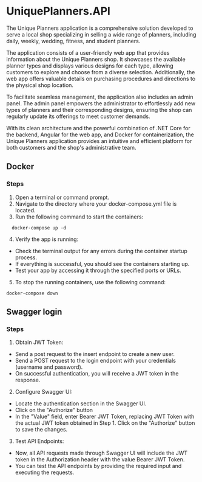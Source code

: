 # UniquePlanners.API

The Unique Planners application is a comprehensive solution developed to serve a local shop specializing in selling a wide range of planners, including daily, weekly, wedding, fitness, and student planners.

The application consists of a user-friendly web app that provides information about the Unique Planners shop. It showcases the available planner types and displays various designs for each type, allowing customers to explore and choose from a diverse selection. Additionally, the web app offers valuable details on purchasing procedures and directions to the physical shop location.

To facilitate seamless management, the application also includes an admin panel. The admin panel empowers the administrator to effortlessly add new types of planners and their corresponding designs, ensuring the shop can regularly update its offerings to meet customer demands.

With its clean architecture and the powerful combination of .NET Core for the backend, Angular for the web app, and Docker for containerization, the Unique Planners application provides an intuitive and efficient platform for both customers and the shop's administrative team.

## Docker
### Steps
1. Open a terminal or command prompt.
2. Navigate to the directory where your docker-compose.yml file is located.
3. Run the following command to start the containers:
```
  docker-compose up -d
```
4. Verify the app is running:
- Check the terminal output for any errors during the container startup process.
- If everything is successful, you should see the containers starting up.
- Test your app by accessing it through the specified ports or URLs.
5. To stop the running containers, use the following command:
```
docker-compose down
```

## Swagger login
### Steps
1. Obtain JWT Token:
- Send a post request to the insert endpoint to create a new user.
- Send a POST request to the login endpoint with your credentials (username and password). 
- On successful authentication, you will receive a JWT token in the response.
2. Configure Swagger UI:
- Locate the authentication section in the Swagger UI.
- Click on the "Authorize" button
- In the "Value" field, enter Bearer JWT Token, replacing JWT Token with the actual JWT token obtained in Step 1.
  Click on the "Authorize" button to save the changes.
3. Test API Endpoints:
- Now, all API requests made through Swagger UI will include the JWT token in the Authorization header with the value Bearer JWT Token.
- You can test the API endpoints by providing the required input and executing the requests.
